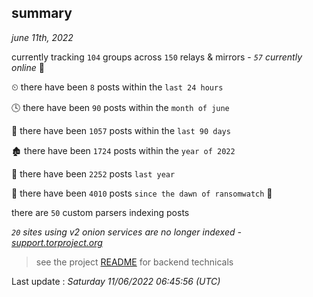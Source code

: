 
## summary
_june 11th, 2022_

currently tracking `104` groups across `150` relays & mirrors - _`57` currently online_ 📡

⏲ there have been `8` posts within the `last 24 hours`

🕓 there have been `90` posts within the `month of june`

📅 there have been `1057` posts within the `last 90 days`

🏚 there have been `1724` posts within the `year of 2022`

🚀 there have been `2252` posts `last year`

🦕 there have been `4010` posts `since the dawn of ransomwatch` 🐣

there are `50` custom parsers indexing posts

_`20` sites using v2 onion services are no longer indexed - [support.torproject.org](https://support.torproject.org/onionservices/v2-deprecation/)_

> see the project [README](https://github.com/jmousqueton/ransomwatch#readme) for backend technicals



Last update : _Saturday 11/06/2022 06:45:56 (UTC)_

